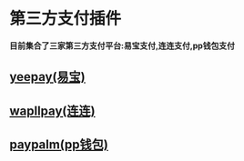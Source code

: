 # 第三方支付插件

**目前集合了三家第三方支付平台:易宝支付,连连支付,pp钱包支付**

## [yeepay(易宝)](https://github.com/navyxie/yeepay)

## [wapllpay(连连)](https://github.com/navyxie/wapllpay)

## [paypalm(pp钱包)](https://github.com/navyxie/paypalm)